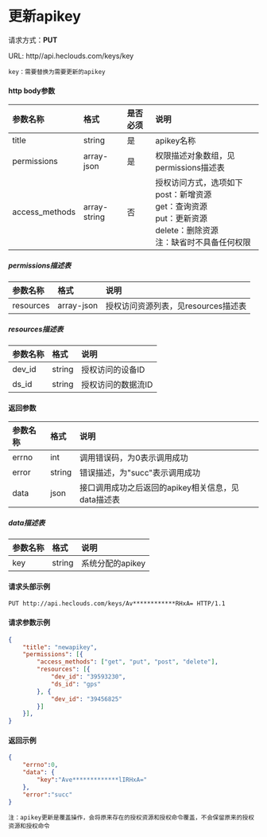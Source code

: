 # 更新apikey
请求方式：**PUT**

URL: http//api.heclouds.com/keys/key

    key：需要替换为需要更新的apikey

#### http body参数
参数名称 | 格式 | 是否必须 | 说明
:- | :- | :- | :- 
title | string | 是 | apikey名称
permissions | array-json | 是 | 权限描述对象数组，见permissions描述表
access_methods | array-string | 否 | 授权访问方式，选项如下<br>post：新增资源<br>get：查询资源<br>put：更新资源<br>delete：删除资源<br>注：缺省时不具备任何权限

##### permissions描述表
参数名称 | 格式 | 说明
:- | :- | :- 
resources | array-json | 授权访问资源列表，见resources描述表

##### resources描述表
参数名称 | 格式 | 说明
:- | :- | :- 
dev_id | string | 授权访问的设备ID
ds_id | string | 授权访问的数据流ID


#### 返回参数
参数名称 | 格式 | 说明
:- | :- | :- 
errno | int | 调用错误码，为0表示调用成功
error | string | 错误描述，为"succ"表示调用成功
data | json | 接口调用成功之后返回的apikey相关信息，见data描述表

##### data描述表
参数名称 | 格式 |  说明
:- | :- | :- 
key | string | 系统分配的apikey

#### 请求头部示例
```text
PUT http://api.heclouds.com/keys/Av************RHxA= HTTP/1.1
```

#### 请求参数示例
```json
{
	"title": "newapikey",
	"permissions": [{
		"access_methods": ["get", "put", "post", "delete"],
		"resources": [{
			"dev_id": "39593230",
			"ds_id": "gps"
		}, {
			"dev_id": "39456825"
		}]
	}],
}
```

#### 返回示例
```json
{
    "errno":0,
    "data": {
        "key":"Ave*************lIRHxA="
    },
    "error":"succ"
}
```

    注：apikey更新是覆盖操作，会将原来存在的授权资源和授权命令覆盖，不会保留原来的授权资源和授权命令